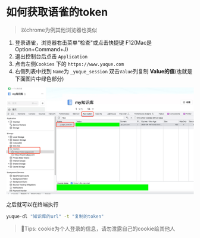 # 如何获取语雀的token

> 以chrome为例其他浏览器也类似

1. 登录语雀，浏览器右击菜单"检查"或点击快捷键 F12(Mac是Option+Command+J)
2. 退出控制台后点击 `Application`
3. 点击左侧`Cookies` 下的 `https://www.yuque.com`
4. 右侧列表中找到 `Name`为 `_yuque_session` 双击`Value`列复制 **Value的值**(也就是下面图片中绿色部分)

![geToken](./assets/getoken.png)

之后就可以在终端执行

```bash
yuque-dl "知识库的url" -t "复制的token"
```

> 🚨Tips: cookie为个人登录的信息，请勿泄露自己的cookie给其他人
